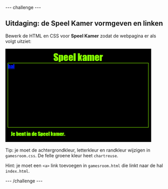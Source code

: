 \--- challenge \---

## Uitdaging: de Speel Kamer vormgeven en linken

Bewerk de HTML en CSS voor **Speel Kamer** zodat de webpagina er als volgt uitziet:

![screenshot](images/rooms-games-challenge.png)

Tip: je moet de achtergrondkleur, letterkleur en randkleur wijzigen in `gamesroom.css`. De felle groene kleur heet `chartreuse`.

Hint: je moet een `<a>` link toevoegen in `gamesroom.html` die linkt naar de hal `index.html`.

\--- /challenge \---